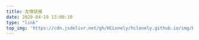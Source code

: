 ```yaml
---
title: 友情链接
date: 2020-04-19 13:00:10
type: "link"
top_img: 'https://cdn.jsdelivr.net/gh/HCLonely/hclonely.github.io/img/Butterfly/006.webp'
---
```



